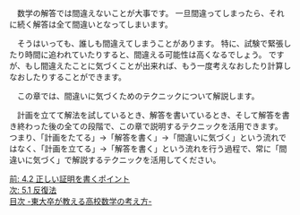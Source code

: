 <!--
5. 間違いに気づく  -東大卒が教える高校数学の考え方-
-->

　数学の解答では間違えないことが大事です。
一旦間違ってしまったら、それに続く解答は全て間違いとなってしまいます。

　そうはいっても、誰しも間違えてしまうことがあります。
特に、試験で緊張したり時間に追われていたりすると、間違える可能性は高くなるでしょう。
ですが、もし間違えたことに気づくことが出来れば、もう一度考えなおしたり計算しなおしたりすることができます。

　この章では、間違いに気づくためのテクニックについて解説します。

　計画を立てて解法を試しているとき、解答を書いているとき、そして解答を書き終わった後の全ての段階で、この章で説明するテクニックを活用できます。
つまり、「計画をたてる」→「解答を書く」→「間違いに気づく」という流れではなく、「計画を立てる」→「解答を書く」という流れを行う過程で、常に「間違いに気づく」で解説するテクニックを活用してください。

[前: 4.2 正しい証明を書くポイント](http://tarukosu.hatenablog.com/entry/2016/09/23/140848)    
[次: 5.1 反復法](http://tarukosu.hatenablog.com/entry/2016/09/23/185421)  
[目次 -東大卒が教える高校数学の考え方-](http://tarukosu.hatenablog.com/entry/2016/07/08/123511)  

